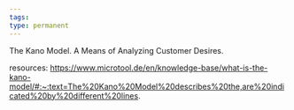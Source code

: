 ```yaml
---
tags: 
type: permanent
---
```

The Kano Model. A Means of Analyzing Customer Desires.

resources:
https://www.microtool.de/en/knowledge-base/what-is-the-kano-model/#:~:text=The%20Kano%20Model%20describes%20the,are%20indicated%20by%20different%20lines.
